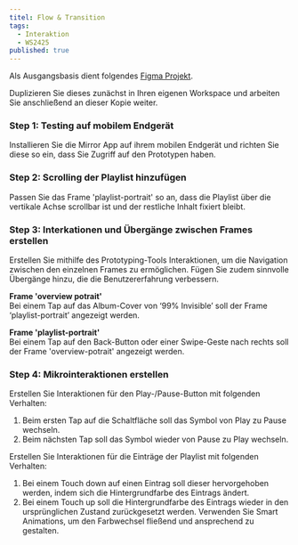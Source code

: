```yaml
---
titel: Flow & Transition
tags: 
  - Interaktion
  - WS2425
published: true
---
```


Als Ausgangsbasis dient folgendes [Figma Projekt](https://www.figma.com/design/OkdIXQmTHqY2KmSWhcNinr/podcast-player-initial).

Duplizieren Sie dieses zunächst in Ihren eigenen Workspace und arbeiten Sie anschließend an dieser Kopie weiter.

### Step 1: Testing auf mobilem Endgerät

Installieren Sie die Mirror App auf ihrem mobilen Endgerät und richten Sie diese so ein, dass Sie Zugriff auf den Prototypen haben.

### Step 2: Scrolling der Playlist hinzufügen

Passen Sie das Frame 'playlist-portrait' so an, dass die Playlist über die vertikale Achse scrollbar ist und der restliche Inhalt fixiert bleibt.

### Step 3: Interkationen und Übergänge zwischen Frames erstellen

Erstellen Sie mithilfe des Prototyping-Tools Interaktionen, um die Navigation zwischen den einzelnen Frames zu ermöglichen. Fügen Sie zudem sinnvolle Übergänge hinzu, die die Benutzererfahrung verbessern.


**Frame 'overview potrait'**  
Bei einem Tap auf das Album-Cover von ‘99% Invisible’ soll der Frame ‘playlist-portrait’ angezeigt werden.


**Frame 'playlist-portrait'**  
Bei einem Tap auf den Back-Button oder einer Swipe-Geste nach rechts soll der Frame 'overview-potrait' angezeigt werden.

### Step 4: Mikrointeraktionen erstellen

Erstellen Sie Interaktionen für den Play-/Pause-Button mit folgenden Verhalten:  
1. Beim ersten Tap auf die Schaltfläche soll das Symbol von Play zu Pause wechseln.
2. Beim nächsten Tap soll das Symbol wieder von Pause zu Play wechseln.

Erstellen Sie Interaktionen für die Einträge der Playlist mit folgenden Verhalten:
1.	Bei einem Touch down auf einen Eintrag soll dieser hervorgehoben werden, indem sich die Hintergrundfarbe des Eintrags ändert.
2.	Bei einem Touch up soll die Hintergrundfarbe des Eintrags wieder in den ursprünglichen Zustand zurückgesetzt werden.
Verwenden Sie Smart Animations, um den Farbwechsel fließend und ansprechend zu gestalten.
